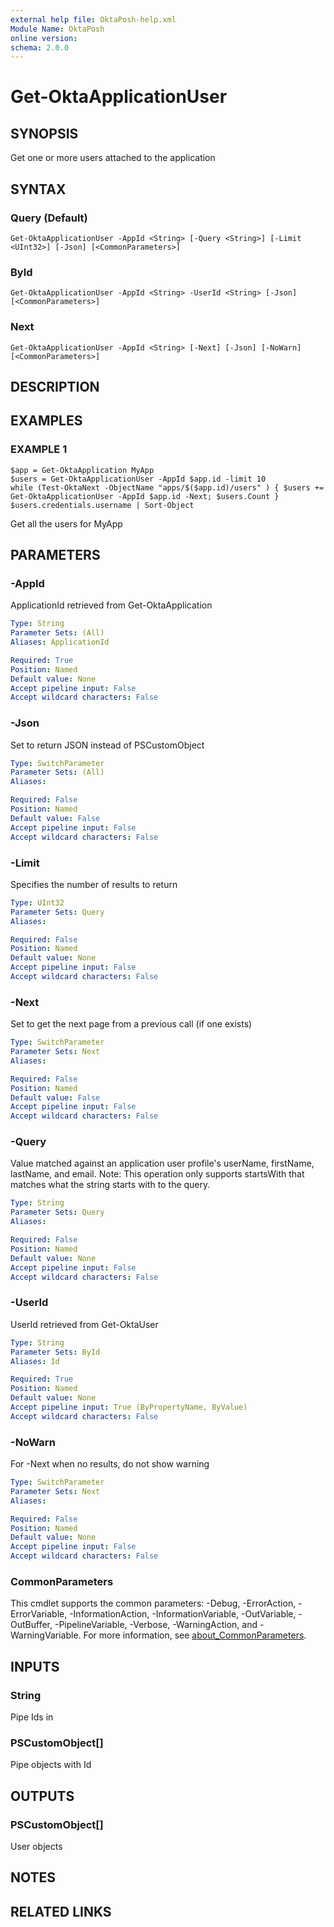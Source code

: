 ```yaml
---
external help file: OktaPosh-help.xml
Module Name: OktaPosh
online version:
schema: 2.0.0
---
```


# Get-OktaApplicationUser

## SYNOPSIS
Get one or more users attached to the application

## SYNTAX

### Query (Default)
```
Get-OktaApplicationUser -AppId <String> [-Query <String>] [-Limit <UInt32>] [-Json] [<CommonParameters>]
```

### ById
```
Get-OktaApplicationUser -AppId <String> -UserId <String> [-Json] [<CommonParameters>]
```

### Next
```
Get-OktaApplicationUser -AppId <String> [-Next] [-Json] [-NoWarn][<CommonParameters>]
```

## DESCRIPTION

## EXAMPLES

### EXAMPLE 1
```
$app = Get-OktaApplication MyApp
$users = Get-OktaApplicationUser -AppId $app.id -limit 10
while (Test-OktaNext -ObjectName "apps/$($app.id)/users" ) { $users += Get-OktaApplicationUser -AppId $app.id -Next; $users.Count }​​​​​​
$users.credentials.username | Sort-Object
```

Get all the users for MyApp

## PARAMETERS

### -AppId
ApplicationId retrieved from Get-OktaApplication

```yaml
Type: String
Parameter Sets: (All)
Aliases: ApplicationId

Required: True
Position: Named
Default value: None
Accept pipeline input: False
Accept wildcard characters: False
```

### -Json
Set to return JSON instead of PSCustomObject

```yaml
Type: SwitchParameter
Parameter Sets: (All)
Aliases:

Required: False
Position: Named
Default value: False
Accept pipeline input: False
Accept wildcard characters: False
```

### -Limit
Specifies the number of results to return

```yaml
Type: UInt32
Parameter Sets: Query
Aliases:

Required: False
Position: Named
Default value: None
Accept pipeline input: False
Accept wildcard characters: False
```

### -Next
Set to get the next page from a previous call (if one exists)

```yaml
Type: SwitchParameter
Parameter Sets: Next
Aliases:

Required: False
Position: Named
Default value: False
Accept pipeline input: False
Accept wildcard characters: False
```

### -Query
Value matched against an application user profile's userName, firstName, lastName, and email.
Note: This operation only supports startsWith that matches what the string starts with to the query.

```yaml
Type: String
Parameter Sets: Query
Aliases:

Required: False
Position: Named
Default value: None
Accept pipeline input: False
Accept wildcard characters: False
```

### -UserId
UserId retrieved from Get-OktaUser

```yaml
Type: String
Parameter Sets: ById
Aliases: Id

Required: True
Position: Named
Default value: None
Accept pipeline input: True (ByPropertyName, ByValue)
Accept wildcard characters: False
```

### -NoWarn
For -Next when no results, do not show warning

```yaml
Type: SwitchParameter
Parameter Sets: Next
Aliases:

Required: False
Position: Named
Default value: None
Accept pipeline input: False
Accept wildcard characters: False
```

### CommonParameters
This cmdlet supports the common parameters: -Debug, -ErrorAction, -ErrorVariable, -InformationAction, -InformationVariable, -OutVariable, -OutBuffer, -PipelineVariable, -Verbose, -WarningAction, and -WarningVariable. For more information, see [about_CommonParameters](http://go.microsoft.com/fwlink/?LinkID=113216).

## INPUTS

### String
Pipe Ids in

### PSCustomObject[]
Pipe objects with Id

## OUTPUTS

### PSCustomObject[]
User objects

## NOTES

## RELATED LINKS
